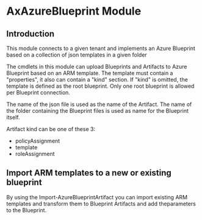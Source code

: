 # AxAzureBlueprint Module

## Introduction
This module connects to a given tenant and implements an Azure Blueprint based on a collection of json templates in a given folder

The cmdlets in this module can upload Blueprints and Artifacts to Azure Blueprint based on an ARM template. The template must contain a "properties", it also can contain a "kind" section. If "kind" is omitted, the template is defined as the root blueprint. Only one root blueprint is allowed per Blueprint connection.

The name of the json file is used as the name of the Artifact. The name of the folder containing the Blueprint files is used as name for the Blueprint itself.

Artifact kind can be one of these 3:
* policyAssignment
* template
* roleAssignment

## Import ARM templates to a new or existing blueprint
By using the Import-AzureBlueprintArtifact you can import existing ARM templates and transform them to Blueprint Artifacts and add theparameters to the Blueprint.